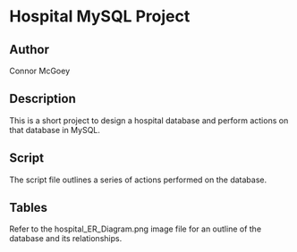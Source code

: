 # Hospital MySQL Project

## Author
Connor McGoey

## Description
This is a short project to design a hospital database and perform actions on that database in MySQL.

## Script
The script file outlines a series of actions performed on the database.

## Tables
Refer to the hospital_ER_Diagram.png image file for an outline of the database and its relationships.